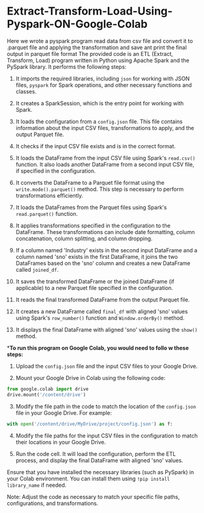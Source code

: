 # Extract-Transform-Load-Using-Pyspark-ON-Google-Colab
Here we wrote a pyspark program read data from csv file and convert it to .parquet file and applying the transformation and save ant print the final output in parquet file format
The provided code is an ETL (Extract, Transform, Load) program written in Python using Apache Spark and the PySpark library. It performs the following steps:

1. It imports the required libraries, including `json` for working with JSON files, `pyspark` for Spark operations, and other necessary functions and classes.

2. It creates a SparkSession, which is the entry point for working with Spark.

3. It loads the configuration from a `config.json` file. This file contains information about the input CSV files, transformations to apply, and the output Parquet file.

4. It checks if the input CSV file exists and is in the correct format.

5. It loads the DataFrame from the input CSV file using Spark's `read.csv()` function. It also loads another DataFrame from a second input CSV file, if specified in the configuration.

6. It converts the DataFrame to a Parquet file format using the `write.mode().parquet()` method. This step is necessary to perform transformations efficiently.

7. It loads the DataFrames from the Parquet files using Spark's `read.parquet()` function.

8. It applies transformations specified in the configuration to the DataFrame. These transformations can include date formatting, column concatenation, column splitting, and column dropping.

9. If a column named 'Industry' exists in the second input DataFrame and a column named 'sno' exists in the first DataFrame, it joins the two DataFrames based on the 'sno' column and creates a new DataFrame called `joined_df`.

10. It saves the transformed DataFrame or the joined DataFrame (if applicable) to a new Parquet file specified in the configuration.

11. It reads the final transformed DataFrame from the output Parquet file.

12. It creates a new DataFrame called `final_df` with aligned 'sno' values using Spark's `row_number()` function and `Window.orderBy()` method.

13. It displays the final DataFrame with aligned 'sno' values using the `show()` method.

***********************To run this program on Google Colab, you would need to follo w these steps:**********************

1. Upload the `config.json` file and the input CSV files to your Google Drive.

2. Mount your Google Drive in Colab using the following code:
```python
from google.colab import drive
drive.mount('/content/drive')
```

3. Modify the file path in the code to match the location of the `config.json` file in your Google Drive. For example:
```python
with open('/content/drive/MyDrive/project/config.json') as f:
```

4. Modify the file paths for the input CSV files in the configuration to match their locations in your Google Drive.

5. Run the code cell. It will load the configuration, perform the ETL process, and display the final DataFrame with aligned 'sno' values.

Ensure that you have installed the necessary libraries (such as PySpark) in your Colab environment. You can install them using `!pip install library_name` if needed.

Note: Adjust the code as necessary to match your specific file paths, configurations, and transformations.

